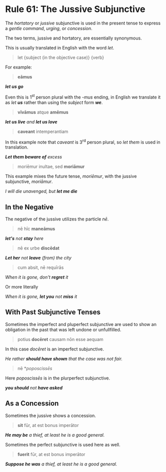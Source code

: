 # Rule 61: The Jussive Subjunctive

The _hortatory_ or _jussive_ subjunctive is used in the present tense to express a _gentle command_, _urging_, or _concession_.

The two terms, jussive and hortatory, are essentially synonymous.  

This is usually translated in English with the word _let_.

> let {subject (in the objective case)} {verb}

For example:

> **eāmus**

***let us go***

Even this is 1<sup>st</sup> person plural with the _-mus_ ending, in English we translate it as _let **us**_ rather than using the _subject_ form ***we***.  

> **vīvāmus** atque **amēmus**

_**let us live** and **let us love**_

> **caveant** intemperantiam

In this example note that _caveant_ is 3<sup>rd</sup> person plural, so _let them_ is used in translation.

_**Let them beware of** excess_

> moriēmur inultae, sed **moriāmur**

This example mixes the future tense, _moriēmur_, with the jussive subjunctive, _moriāmur_.

_I will die unavenged, but **let me die**_

## In the Negative

The negative of the jussive utilizes the particle _nē_.

> nē hīc **maneāmus** 

_**let's** not **stay** here_

> nē ex urbe **discēdat**

_**Let her** not **leave** (from) the city_

> cum absit, nē requīrās

_When it is gone, don't **regret** it_

Or more literally

_When it is gone, **let you** not **miss** it_

## With Past Subjunctive Tenses

Sometimes the imperfect and pluperfect subjunctive are used to show an obligation in the past that was left undone or unfullfilled.

> potius **docēret** causam nōn esse aequam

In this case _docēret_ is an imperfect subjunctive.  

_He rather **should have shown** that the case was not fair._

> nē **poposcissēs*

Here _poposcissēs_ is in the plurperfect subjunctive.

_**you should** not **have asked**_

## As a Concession

Sometimes the jussive shows a concession.

> **sit** fūr, at est bonus imperātor

_**He may be** a thief, at least he is a good general._

Sometimes the perfect subjunctive is used here as well.

> **fuerit** fūr, at est bonus imperātor

_**Suppose he was** a thief, at least he is a good general._
